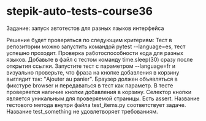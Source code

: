 # stepik-auto-tests-course36
Задание: запуск автотестов для разных языков интерфейса

Решение будет проверяться по следующим критериям:
Тест в репозитории можно запустить командой pytest --language=es, тест успешно проходит.
Проверка работоспособности кода для разных языков. 
Добавьте в файл с тестом команду time.sleep(30) сразу после открытия ссылки. 
Запустите тест с параметром --language=fr и визуально проверьте, что 
фраза на кнопке добавления в корзину выглядит так: "Ajouter au panier".
Браузер должен объявляться в фикстуре browser и передаваться в тест как параметр.
В тесте проверяется наличие кнопки добавления в корзину. 
Селектор кнопки является уникальным для проверяемой страницы. Есть assert.
Название тестового метода внутри файла test_items.py соответствует задаче. 
Название test_something не удовлетворяет требованиям.

